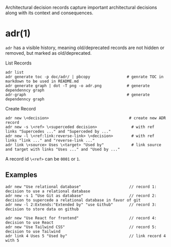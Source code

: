 Architectural decision records capture important architectural decisions along with its context and consequences.

# adr(1)

`adr` has a visible history, meaning old/deprecated records are not hidden or removed, but marked as old/deprecated.

List Records

    adr list
    adr generate toc -p doc/adr/ | pbcopy                # genrate TOC in markdown to be used in README.md
    adr generate graph | dot -T png -o adr.png           # generate dependenncy graph
    adr-graph                                            # generate dependenncy graph

Create Record

    adr new \<decision>                                   # create new ADR record  
    adr new -s \<ref> \<superceded decision>               # with ref links "Supercedes ..." and "Superceded by ..." 
    adr new -l \<ref:link:reverse-link> \<decision>        # with ref links "link ..." and "reverse-link ..."
    adr link \<source> Uses \<target> "Used by"            # link source and target with links "Uses ..." and "Used by ..."

  A record id `\<ref>` can be `0001` or `1`.

## Examples

    adr new "Use relational database"                     // record 1: decision to use a relational database
    adr new -s 1 "Use Git as database"                    // record 2: decision to supercede a relational database in favor of git
    adr new -l 2:Extends:"Extended by" "use Github"       // record 3: decision to store data on github

    adr new "Use React for frontend"                      // record 4: decision to use React
    adr new "Use Tailwind CSS"                            // record 5: decision to use Tailwind
    adr link 4 Uses 5 "Used by"                           // link record 4 with 5
